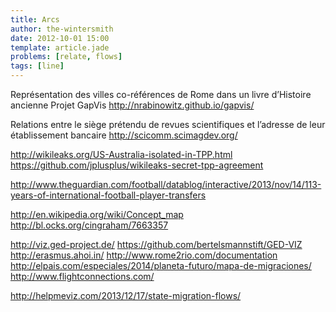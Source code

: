 ```yaml
---
title: Arcs
author: the-wintersmith
date: 2012-10-01 15:00
template: article.jade
problems: [relate, flows]
tags: [line]
---
```


Représentation des villes co-références de Rome dans un livre d’Histoire ancienne Projet GapVis http://nrabinowitz.github.io/gapvis/

Relations entre le siège prétendu de revues scientifiques et l’adresse de leur établissement bancaire http://scicomm.scimagdev.org/

http://wikileaks.org/US-Australia-isolated-in-TPP.html https://github.com/jplusplus/wikileaks-secret-tpp-agreement

http://www.theguardian.com/football/datablog/interactive/2013/nov/14/113-years-of-international-football-player-transfers

http://en.wikipedia.org/wiki/Concept_map
http://bl.ocks.org/cingraham/7663357

http://viz.ged-project.de/
https://github.com/bertelsmannstift/GED-VIZ
http://erasmus.ahoi.in/
http://www.rome2rio.com/documentation
http://elpais.com/especiales/2014/planeta-futuro/mapa-de-migraciones/
http://www.flightconnections.com/

http://helpmeviz.com/2013/12/17/state-migration-flows/